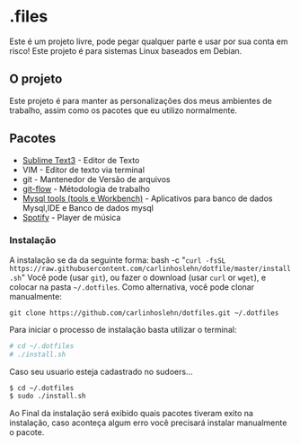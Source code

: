 # .files
Este é um projeto livre, pode pegar qualquer parte e usar por sua conta em risco!
Este projeto é para sistemas Linux baseados em Debian.

## O projeto
Este projeto é para manter as personalizações dos meus ambientes de trabalho, assim como os pacotes que eu utilizo normalmente.

## Pacotes
* [Sublime Text3](https://www.sublimetext.com/) - Editor de Texto
* VIM - Editor de texto via terminal
* git - Mantenedor de Versão de arquivos
* [git-flow](https://danielkummer.github.io/git-flow-cheatsheet/) - Métodologia de trabalho
* [Mysql tools (tools e Workbench)](https://dev.mysql.com/downloads/repo/apt/) - Aplicativos para banco de dados Mysql,IDE e Banco de dados mysql
* [Spotify](www.spotify.com/‎) - Player de música

### Instalação
A instalação se da da seguinte forma:
 bash -c "`curl -fsSL https://raw.githubusercontent.com/carlinhoslehn/dotfile/master/install.sh`"
 Você pode (usar `git`), ou fazer o download (usar `curl` or `wget`), e colocar na pasta `~/.dotfiles`. Como alternativa, você pode clonar manualmente:

    git clone https://github.com/carlinhoslehn/dotfiles.git ~/.dotfiles

Para iniciar o processo de instalação basta utilizar o terminal:
```sh
# cd ~/.dotfiles
# ./install.sh
```
Caso seu usuario esteja cadastrado no sudoers...
```sh
$ cd ~/.dotfiles
$ sudo ./install.sh
```
Ao Final da instalação será exibido quais pacotes tiveram exito na instalação,
caso aconteça algum erro você precisará instalar manualmente o pacote.
